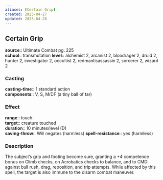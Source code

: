 ```yaml
---
aliases: [Certain Grip]
created: 2023-04-27
updated: 2023-04-28
---
```


## Certain Grip

**source**:: Ultimate Combat pg. 225  
**school**:: transmutation
**level**:: alchemist 2, arcanist 2, bloodrager 2, druid 2, hunter 2, investigator 2, occultist 2, redmantisassassin 2, sorcerer 2, wizard 2

### Casting

**casting-time**:: 1 standard action  
**components**:: V, S, M/DF (a tiny ball of tar)

### Effect

**range**:: touch  
**target**:: creature touched  
**duration**:: 10 minutes/level (D)  
**saving-throw**:: Will negates (harmless)
**spell-resistance**:: yes (harmless)

### Description

The subject’s grip and footing become sure, granting a +4 competence bonus on Climb checks, on Acrobatics checks to balance, and to CMD against bull rush, drag, reposition, and trip attempts. While affected by this spell, the target is also immune to the disarm combat maneuver.
